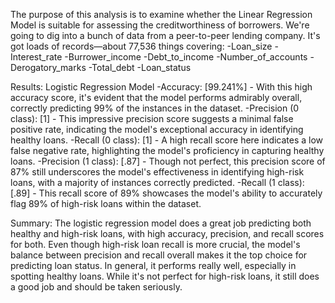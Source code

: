The purpose of this analysis is to examine whether the Linear Regression Model is suitable for assessing the creditworthiness of borrowers. We're going to dig into a bunch of data from a peer-to-peer lending company. It's got loads of records—about 77,536 things covering: 
-Loan_size
-Interest_rate
-Burrower_income
-Debt_to_income
-Number_of_accounts
-Derogatory_marks
-Total_debt
-Loan_status

Results: Logistic Regression Model
-Accuracy: [99.241%] - With this high accuracy score, it's evident that the model performs admirably overall, correctly predicting 99% of the instances in the dataset.
-Precision (0 class): [1] - This impressive precision score suggests a minimal false positive rate, indicating the model's exceptional accuracy in identifying healthy loans.
-Recall (0 class): [1] - A high recall score here indicates a low false negative rate, highlighting the model's proficiency in capturing healthy loans.
-Precision (1 class): [.87] - Though not perfect, this precision score of 87% still underscores the model's effectiveness in identifying high-risk loans, with a majority of instances correctly predicted.
-Recall (1 class): [.89] - This recall score of 89% showcases the model's ability to accurately flag 89% of high-risk loans within the dataset.

Summary:
The logistic regression model does a great job predicting both healthy and high-risk loans, with high accuracy, precision, and recall scores for both. Even though high-risk loan recall is more crucial, the model's balance between precision and recall overall makes it the top choice for predicting loan status. In general, it performs really well, especially in spotting healthy loans. While it's not perfect for high-risk loans, it still does a good job and should be taken seriously.
